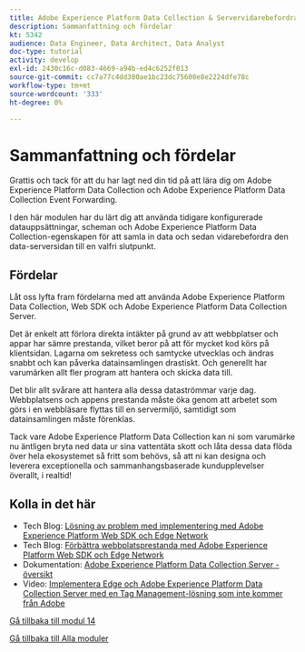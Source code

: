 ```yaml
---
title: Adobe Experience Platform Data Collection & Servervidarebefordran i realtid - Sammanfattning och fördelar
description: Sammanfattning och fördelar
kt: 5342
audience: Data Engineer, Data Architect, Data Analyst
doc-type: tutorial
activity: develop
exl-id: 2430c16c-d083-4669-a94b-ed4c6252f013
source-git-commit: cc7a77c4dd380ae1bc23dc75608e8e2224dfe78c
workflow-type: tm+mt
source-wordcount: '333'
ht-degree: 0%

---
```


# Sammanfattning och fördelar

Grattis och tack för att du har lagt ned din tid på att lära dig om Adobe Experience Platform Data Collection och Adobe Experience Platform Data Collection Event Forwarding.

I den här modulen har du lärt dig att använda tidigare konfigurerade datauppsättningar, scheman och Adobe Experience Platform Data Collection-egenskapen för att samla in data och sedan vidarebefordra den data-serversidan till en valfri slutpunkt.

## Fördelar

Låt oss lyfta fram fördelarna med att använda Adobe Experience Platform Data Collection, Web SDK och Adobe Experience Platform Data Collection Server.

Det är enkelt att förlora direkta intäkter på grund av att webbplatser och appar har sämre prestanda, vilket beror på att för mycket kod körs på klientsidan. Lagarna om sekretess och samtycke utvecklas och ändras snabbt och kan påverka datainsamlingen drastiskt. Och generellt har varumärken allt fler program att hantera och skicka data till.

Det blir allt svårare att hantera alla dessa dataströmmar varje dag. Webbplatsens och appens prestanda måste öka genom att arbetet som görs i en webbläsare flyttas till en servermiljö, samtidigt som datainsamlingen måste förenklas.

Tack vare Adobe Experience Platform Data Collection kan ni som varumärke nu äntligen bryta ned data ur sina vattentäta skott och låta dessa data flöda över hela ekosystemet så fritt som behövs, så att ni kan designa och leverera exceptionella och sammanhangsbaserade kundupplevelser överallt, i realtid!

## Kolla in det här

- Tech Blog: [Lösning av problem med implementering med Adobe Experience Platform Web SDK och Edge Network](https://medium.com/adobetech/solving-implementation-pain-points-with-adobe-experience-platform-web-sdk-and-edge-network-880b635e6819)
- Tech Blog: [Förbättra webbplatsprestanda med Adobe Experience Platform Web SDK och Edge Network](https://medium.com/adobetech/boosting-website-performance-with-adobe-experience-platform-web-sdk-and-edge-network-329fcf70fdf9)
- Dokumentation: [Adobe Experience Platform Data Collection Server - översikt](https://experienceleague.adobe.com/docs/experience-platform/tags/event-forwarding/overview.html?lang=en#server-side-info)
- Video: [Implementera Edge och Adobe Experience Platform Data Collection Server med en Tag Management-lösning som inte kommer från Adobe](https://video.tv.adobe.com/v/331986?quality=12&learn=on)

[Gå tillbaka till modul 14](./aep-data-collection-ssf.md)

[Gå tillbaka till Alla moduler](./../../overview.md)
